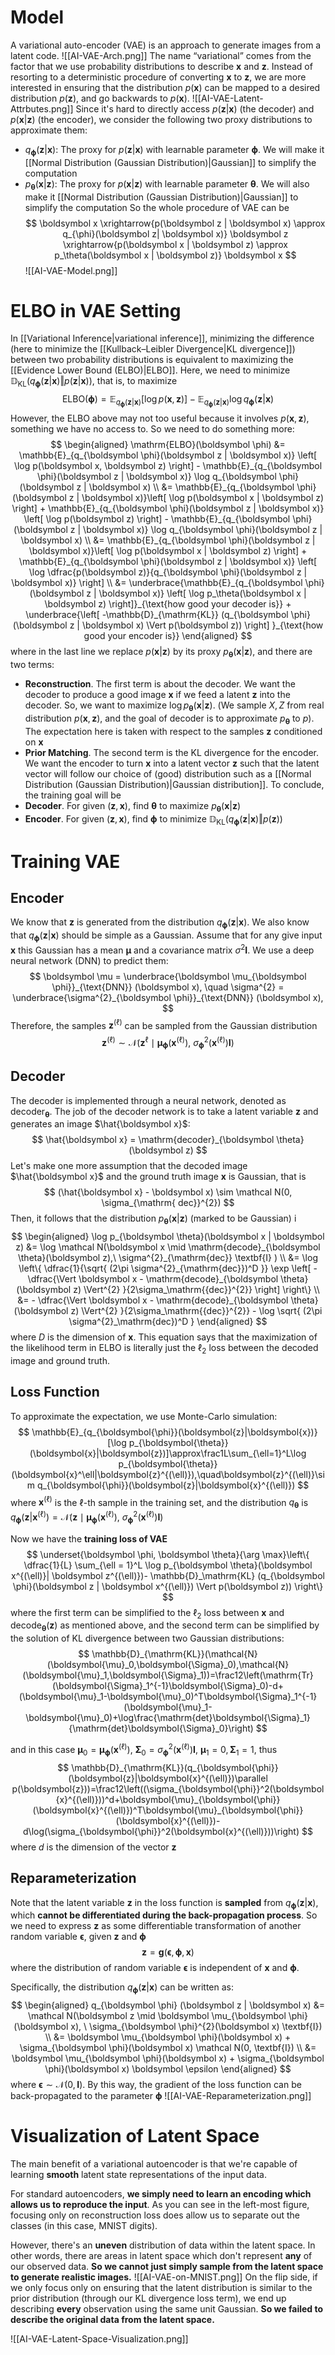 # Model
A variational auto-encoder (VAE) is an approach to generate images from a latent code.
![[AI-VAE-Arch.png]]
The name “variational” comes from the factor that we use probability distributions to describe $\boldsymbol x$ and $\boldsymbol z$. Instead of resorting to a deterministic procedure of converting $\boldsymbol x$ to $\boldsymbol z$, we are more interested in ensuring that the distribution $p(\boldsymbol x)$ can be mapped to a desired distribution $p(\boldsymbol z)$, and go backwards to $p(\boldsymbol x)$.
![[AI-VAE-Latent-Attrbutes.png]]
Since it's hard to directly access $p(\boldsymbol z|\boldsymbol x)$ (the decoder) and $p(\boldsymbol x | \boldsymbol z)$ (the encoder), we consider the following two proxy distributions to approximate them:
- $q_{\boldsymbol \phi}(\boldsymbol z|\boldsymbol x)$: The proxy for $p(\boldsymbol z|\boldsymbol x)$ with learnable parameter $\boldsymbol \phi$. We will make it [[Normal Distribution (Gaussian Distribution)|Gaussian]] to simplify the computation
- $p_{\boldsymbol \theta}(\boldsymbol x|\boldsymbol z)$: The proxy for $p(\boldsymbol x|\boldsymbol z)$ with learnable parameter $\boldsymbol \theta$. We will also make it [[Normal Distribution (Gaussian Distribution)|Gaussian]] to simplify the computation
So the whole procedure of VAE can be
$$
\boldsymbol x \xrightarrow{p(\boldsymbol z | \boldsymbol x) \approx q_{\phi}(\boldsymbol z| \boldsymbol x)} \boldsymbol z \xrightarrow{p(\boldsymbol x | \boldsymbol z) \approx p_\theta(\boldsymbol x | \boldsymbol z)} \boldsymbol x
$$
![[AI-VAE-Model.png]]
# ELBO in VAE Setting
In [[Variational Inference|variational inference]], minimizing the difference (here to minimize the [[Kullback–Leibler Divergence|KL divergence]]) between two probability distributions is equivalent to maximizing the [[Evidence Lower Bound (ELBO)|ELBO]]. Here, we need to minimize $\mathbb{D}_{\mathrm{KL}}(q_{\boldsymbol \phi} (\boldsymbol z | \boldsymbol x) \Vert p(\boldsymbol z | \boldsymbol x))$, that is, to maximize
$$
\mathrm{ELBO}(\boldsymbol \phi) =  \mathbb{E}_{q_{\boldsymbol \phi}(\boldsymbol z | \boldsymbol x)} \left[ \log p(\boldsymbol x, \boldsymbol z) \right] - \mathbb{E}_{q_{\boldsymbol \phi}(\boldsymbol z | \boldsymbol x)} \log q_{\boldsymbol \phi}(\boldsymbol z | \boldsymbol x) 
$$
However, the ELBO above may not too useful because it involves $p(\boldsymbol x, \boldsymbol z)$, something we have no access to. So we need to do something more:
$$
\begin{aligned}
\mathrm{ELBO}(\boldsymbol \phi) &=  \mathbb{E}_{q_{\boldsymbol \phi}(\boldsymbol z | \boldsymbol x)} \left[ \log p(\boldsymbol x, \boldsymbol z) \right] - \mathbb{E}_{q_{\boldsymbol \phi}(\boldsymbol z | \boldsymbol x)} \log q_{\boldsymbol \phi}(\boldsymbol z | \boldsymbol x)  \\
&= \mathbb{E}_{q_{\boldsymbol \phi}(\boldsymbol z | \boldsymbol x)}\left[ \log p(\boldsymbol x | \boldsymbol z) \right] + \mathbb{E}_{q_{\boldsymbol \phi}(\boldsymbol z | \boldsymbol x)} \left[ \log p(\boldsymbol z) \right]  - \mathbb{E}_{q_{\boldsymbol \phi}(\boldsymbol z | \boldsymbol x)} \log q_{\boldsymbol \phi}(\boldsymbol z | \boldsymbol x) \\
&= \mathbb{E}_{q_{\boldsymbol \phi}(\boldsymbol z | \boldsymbol x)}\left[ \log p(\boldsymbol x | \boldsymbol z) \right] + \mathbb{E}_{q_{\boldsymbol \phi}(\boldsymbol z | \boldsymbol x)} \left[ \log \dfrac{p(\boldsymbol z)}{q_{\boldsymbol \phi}(\boldsymbol z | \boldsymbol x)} \right]  \\
&= \underbrace{\mathbb{E}_{q_{\boldsymbol \phi}(\boldsymbol z | \boldsymbol x)} \left[ \log p_\theta(\boldsymbol x | \boldsymbol z) \right]}_{\text{how good your decoder is}} + \underbrace{\left[ -\mathbb{D}_{\mathrm{KL}} (q_{\boldsymbol \phi}(\boldsymbol z | \boldsymbol x) \Vert p(\boldsymbol z)) \right] }_{\text{how good your encoder is}}
\end{aligned}
$$
where in the last line we replace $p(\boldsymbol x| \boldsymbol z)$ by its proxy $p_{\boldsymbol \theta }(\boldsymbol x | \boldsymbol z)$, and there are two terms:
- **Reconstruction**. The first term is about the decoder. We want the decoder to produce a good image $\boldsymbol x$ if we feed a latent $\boldsymbol z$ into the decoder. So, we want to maximize $\log p_{\boldsymbol \theta}(\boldsymbol x | \boldsymbol z)$. (We sample $X, Z$ from real distribution $p(\boldsymbol x, \boldsymbol z)$, and the goal of decoder is to approximate $p_{\boldsymbol \theta}$ to $p$). The expectation here is taken with respect to the samples $\boldsymbol z$ conditioned on $\boldsymbol x$
- **Prior Matching**. The second term is the KL divergence for the encoder. We want the encoder to turn $\boldsymbol x$ into a latent vector $\boldsymbol z$ such that the latent vector will follow our choice of (good) distribution such as a [[Normal Distribution (Gaussian Distribution)|Gaussian distribution]]. 
To conclude, the training goal will be
- **Decoder**. For given $(\boldsymbol z, \boldsymbol x)$, find $\boldsymbol \theta$ to maximize $p_{\boldsymbol \theta}(\boldsymbol x | \boldsymbol z)$
- **Encoder**. For given $(\boldsymbol z, \boldsymbol x)$, find $\boldsymbol \phi$ to minimize $\mathbb{D}_{\mathrm{KL}} (q_{\boldsymbol \phi}(\boldsymbol z | \boldsymbol x) \Vert p(\boldsymbol z))$

# Training VAE
## Encoder
We know that $\boldsymbol z$ is generated from the distribution $q_{\boldsymbol \phi}(\boldsymbol z | \boldsymbol x)$. We also know that $q_{\boldsymbol \phi}(\boldsymbol z | \boldsymbol x)$ should be simple as a Gaussian. Assume that for any give input $\boldsymbol x$ this Gaussian has a mean $\boldsymbol \mu$ and a covariance matrix $\sigma^{2} \textbf{I}$. We use a deep neural network (DNN) to predict them:
$$
\boldsymbol \mu = \underbrace{\boldsymbol \mu_{\boldsymbol \phi}}_{\text{DNN}} (\boldsymbol x), \quad \sigma^{2} = \underbrace{\sigma^{2}_{\boldsymbol \phi}}_{\text{DNN}} (\boldsymbol x), 
$$
Therefore, the samples $\boldsymbol z^{(\ell)}$ can be sampled from the Gaussian distribution
$$
\boldsymbol z^{(\ell)} \sim \mathcal N(\boldsymbol z^{\ell} \mid \boldsymbol \mu_{\boldsymbol \phi}(\boldsymbol x^{(\ell)}), \ \sigma_{\boldsymbol \phi}^{2} (\boldsymbol x^{(\ell)}) \textbf{I})
$$
## Decoder
The decoder is implemented through a neural network, denoted as $\mathrm{decoder}_{\boldsymbol \theta}$. The job of the decoder network is to take a latent variable $\boldsymbol z$ and generates an image $\hat{\boldsymbol x}$:
$$
\hat{\boldsymbol x} = \mathrm{decoder}_{\boldsymbol \theta}(\boldsymbol z)
$$
Let's make one more assumption that the decoded image $\hat{\boldsymbol x}$ and the ground truth image $\boldsymbol x$ is Gaussian, that is
$$
(\hat{\boldsymbol x} - \boldsymbol x) \sim \mathcal N(0, \sigma_{\mathrm{ dec}}^{2})
$$
Then, it follows that the distribution $p_{\boldsymbol \theta}(\boldsymbol x | \boldsymbol z)$ (marked to be Gaussian) i
$$
\begin{aligned}
\log p_{\boldsymbol \theta}(\boldsymbol x | \boldsymbol z) &= \log \mathcal N(\boldsymbol x \mid \mathrm{decode}_{\boldsymbol \theta}(\boldsymbol z),\ \sigma^{2}_{\mathrm{dec}} \textbf{I} ) \\
&= \log \left\{ \dfrac{1}{\sqrt{ (2\pi \sigma^{2}_{\mathrm{dec}})^D }} \exp \left[ - \dfrac{\Vert \boldsymbol x - \mathrm{decode}_{\boldsymbol \theta}(\boldsymbol z) \Vert^{2} }{2\sigma_\mathrm{{dec}}^{2}} \right] \right\}   \\
&= - \dfrac{\Vert \boldsymbol x - \mathrm{decode}_{\boldsymbol \theta}(\boldsymbol z) \Vert^{2} }{2\sigma_\mathrm{{dec}}^{2}}  - \log \sqrt{ (2\pi \sigma^{2}_\mathrm{dec})^D }
\end{aligned}
$$
where $D$ is the dimension of $\boldsymbol x$. This equation says that the maximization of the likelihood term in ELBO is literally just the $\ell_2$ loss between the decoded image and ground truth.

## Loss Function
To approximate the expectation, we use Monte-Carlo simulation:
$$
\mathbb{E}_{q_{\boldsymbol{\phi}}(\boldsymbol{z}|\boldsymbol{x})}[\log p_{\boldsymbol{\theta}}(\boldsymbol{x}|\boldsymbol{z})]\approx\frac1L\sum_{\ell=1}^L\log p_{\boldsymbol{\theta}}(\boldsymbol{x}^\ell|\boldsymbol{z}^{(\ell)}),\quad\boldsymbol{z}^{(\ell)}\sim q_{\boldsymbol{\phi}}(\boldsymbol{z}|\boldsymbol{x}^{(\ell)})
$$
where $\boldsymbol x^{(\ell)}$ is the $\ell$-th sample in the training set, and the distribution $q_{\boldsymbol \theta}$ is $q_{\boldsymbol \phi}(\boldsymbol z \vert \boldsymbol x^{(\ell)})= \mathcal N (\boldsymbol z \mid \boldsymbol \mu_{\boldsymbol \phi}(\boldsymbol x ^{(\ell)}), \ \sigma_{\boldsymbol \phi}^2(\boldsymbol x ^{(\ell)})\textbf{I})$

Now we have the **training loss of VAE**
$$
\underset{\boldsymbol \phi, \boldsymbol \theta}{\arg \max}\left\{ \dfrac{1}{L} \sum_{\ell = 1}^L \log p_{\boldsymbol \theta}(\boldsymbol x^{(\ell)}| \boldsymbol z^{(\ell)})- \mathbb{D}_\mathrm{KL} (q_{\boldsymbol \phi}(\boldsymbol z | \boldsymbol x^{(\ell)}) \Vert p(\boldsymbol z)) \right\} 
$$
where the first term can be simplified to the $\ell_2$ loss between $\boldsymbol x$ and $\mathrm{decode}_{\boldsymbol \theta}(\boldsymbol z)$ as mentioned above, and the second term can be simplified by the solution of KL divergence between two Gaussian distributions:
$$
\mathbb{D}_{\mathrm{KL}}(\mathcal{N}(\boldsymbol{\mu}_0,\boldsymbol{\Sigma}_0),\mathcal{N}(\boldsymbol{\mu}_1,\boldsymbol{\Sigma}_1))=\frac12\left(\mathrm{Tr}(\boldsymbol{\Sigma}_1^{-1}\boldsymbol{\Sigma}_0)-d+(\boldsymbol{\mu}_1-\boldsymbol{\mu}_0)^T\boldsymbol{\Sigma}_1^{-1}(\boldsymbol{\mu}_1-\boldsymbol{\mu}_0)+\log\frac{\mathrm{det}\boldsymbol{\Sigma}_1}{\mathrm{det}\boldsymbol{\Sigma}_0}\right)
$$

and in this case $\boldsymbol \mu_0 = \boldsymbol \mu_{\boldsymbol \phi}(\boldsymbol x^{(\ell)}),\ \boldsymbol \Sigma_0 = \sigma^{2}_{\boldsymbol \phi}(\boldsymbol x^{(\ell)})\textbf{I},\ \boldsymbol \mu_1 = 0, \boldsymbol \Sigma_1 = 1$, thus
$$
\mathbb{D}_{\mathrm{KL}}(q_{\boldsymbol{\phi}}(\boldsymbol{z}|\boldsymbol{x}^{(\ell)})\parallel p(\boldsymbol{z}))=\frac12\left((\sigma_{\boldsymbol{\phi}}^2(\boldsymbol{x}^{(\ell)}))^d+\boldsymbol{\mu}_{\boldsymbol{\phi}}(\boldsymbol{x}^{(\ell)})^T\boldsymbol{\mu}_{\boldsymbol{\phi}}(\boldsymbol{x}^{(\ell)})-d\log(\sigma_{\boldsymbol{\phi}}^2(\boldsymbol{x}^{(\ell)}))\right)
$$
where $d$ is the dimension of the vector $\boldsymbol z$

## Reparameterization
Note that the latent variable $\boldsymbol z$ in the loss function is **sampled** from $q_{\boldsymbol \phi}(\boldsymbol z | \boldsymbol x)$, which **cannot be differentiated during the back-propagation process**. So we need to express $\boldsymbol z$ as some differentiable transformation of another random variable $\boldsymbol \epsilon$, given $\boldsymbol z$ and $\boldsymbol \phi$
$$
\boldsymbol z = \boldsymbol g(\boldsymbol \epsilon, \boldsymbol \phi,\boldsymbol x)
$$
where the distribution of random variable $\boldsymbol \epsilon$ is independent of $\boldsymbol x$ and $\boldsymbol \phi$. 

Specifically, the distribution $q_{\boldsymbol \phi}(\boldsymbol z | \boldsymbol x)$ can be written as:
$$
\begin{aligned}
q_{\boldsymbol \phi} (\boldsymbol z | \boldsymbol x) &= \mathcal N(\boldsymbol z \mid \boldsymbol \mu_{\boldsymbol \phi}(\boldsymbol x), \ \sigma_{\boldsymbol \phi}^{2}(\boldsymbol x) \textbf{I})  \\
&= \boldsymbol \mu_{\boldsymbol \phi}(\boldsymbol x) + \sigma_{\boldsymbol \phi}(\boldsymbol x) \mathcal N(0, \textbf{I}) \\
&= \boldsymbol \mu_{\boldsymbol \phi}(\boldsymbol x) + \sigma_{\boldsymbol \phi}(\boldsymbol x) \boldsymbol \epsilon
\end{aligned}
$$
where $\boldsymbol \epsilon \sim \mathcal N(0, \textbf{I})$. By this way, the gradient of the loss function can be back-propagated to the parameter $\boldsymbol \phi$
![[AI-VAE-Reparameterization.png]]
# Visualization of Latent Space
The main benefit of a variational autoencoder is that we're capable of learning **smooth** latent state representations of the input data.

For standard autoencoders, **we simply need to learn an encoding which allows us to reproduce the input**. As you can see in the left-most figure, focusing only on reconstruction loss does allow us to separate out the classes (in this case, MNIST digits).

However, there's an **uneven** distribution of data within the latent space. In other words, there are areas in latent space which don't represent **any** of our observed data. **So we cannot just simply sample from the latent space to generate realistic images.**
![[AI-VAE-on-MNIST.png]]
On the flip side, if we only focus only on ensuring that the latent distribution is similar to the prior distribution (through our KL divergence loss term), we end up describing **every** observation using the same unit Gaussian. **So we failed to describe the original data from the latent space.**

![[AI-VAE-Latent-Space-Visualization.png]]